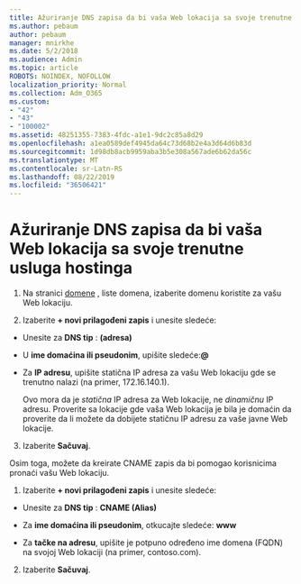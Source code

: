 ```yaml
---
title: Ažuriranje DNS zapisa da bi vaša Web lokacija sa svoje trenutne usluga hostinga
ms.author: pebaum
author: pebaum
manager: mnirkhe
ms.date: 5/2/2018
ms.audience: Admin
ms.topic: article
ROBOTS: NOINDEX, NOFOLLOW
localization_priority: Normal
ms.collection: Adm_O365
ms.custom:
- "42"
- "43"
- "100002"
ms.assetid: 48251355-7383-4fdc-a1e1-9dc2c85a8d29
ms.openlocfilehash: a1ea0589def4945da64c73d68b2e4a3d64d6b83d
ms.sourcegitcommit: 1d98db8acb9959aba3b5e308a567ade6b62da56c
ms.translationtype: MT
ms.contentlocale: sr-Latn-RS
ms.lasthandoff: 08/22/2019
ms.locfileid: "36506421"
---
```

# <a name="update-dns-records-to-keep-your-website-with-your-current-hosting-provider"></a>Ažuriranje DNS zapisa da bi vaša Web lokacija sa svoje trenutne usluga hostinga

1. Na stranici [domene](https://portal.office.com/adminportal/home#/Domains) , liste domena, izaberite domenu koristite za vašu Web lokaciju.

2. Izaberite **+ novi prilagođeni zapis** i unesite sledeće:

  - Unesite za **DNS tip** : **(adresa)**

  - U **ime domaćina ili pseudonim**, upišite sledeće:**@**

  - Za **IP adresu**, upišite statična IP adresa za vašu Web lokaciju gde se trenutno nalazi (na primer, 172.16.140.1).

    Ovo mora da je *statična* IP adresa za Web lokacije, ne *dinamičnu* IP adresu. Proverite sa lokacije gde vaša Web lokacija je bila je domaćin da proverite da li možete da dobijete statičnu IP adresu za vaše javne Web lokacije.

3. Izaberite **Sačuvaj**.

Osim toga, možete da kreirate CNAME zapis da bi pomogao korisnicima pronaći vašu Web lokaciju.
  
1. Izaberite **+ novi prilagođeni zapis** i unesite sledeće:

  - Unesite za **DNS tip** : **CNAME (Alias)**

  - Za **ime domaćina ili pseudonim**, otkucajte sledeće: **www**

  - Za **tačke na adresu**, upišite je potpuno određeno ime domena (FQDN) na svojoj Web lokaciji (na primer, contoso.com).

2. Izaberite **Sačuvaj**.
